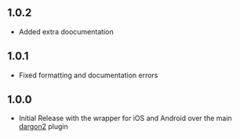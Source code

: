 ## 1.0.2

- Added extra doocumentation

## 1.0.1

- Fixed formatting and documentation errors 

## 1.0.0

- Initial Release with the wrapper for iOS and Android over the main [dargon2] plugin

[dargon2]: https://github.com/tmthecoder/dargon2